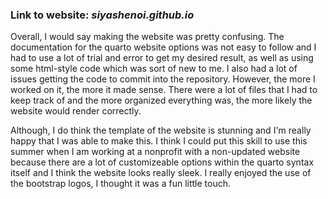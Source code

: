 ### Link to website: *siyashenoi.github.io*

Overall, I would say making the website was pretty confusing. The documentation for the quarto website options was not easy to follow and I had to use a lot of trial and error to get my desired result, as well as using some html-style code which was sort of new to me. I also had a lot of issues getting the code to commit into the repository. However, the more I worked on it, the more it made sense. There were a lot of files that I had to keep track of and the more organized everything was, the more likely the website would render correctly. 

Although, I do think the template of the website is stunning and I'm really happy that I was able to make this. I think I could put this skill to use this summer when I am working at a nonprofit with a non-updated website because there are a lot of customizeable options within the quarto syntax itself and I think the website looks really sleek. I really enjoyed the use of the bootstrap logos, I thought it was a fun little touch. 
